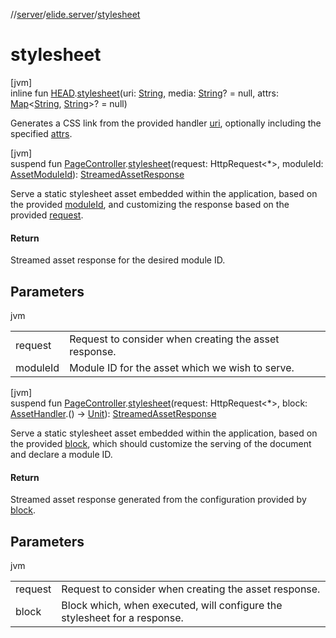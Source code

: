 //[server](../../index.md)/[elide.server](index.md)/[stylesheet](stylesheet.md)

# stylesheet

[jvm]\
inline fun [HEAD](../../../../packages/server/kotlinx.html/-h-e-a-d/index.md).[stylesheet](stylesheet.md)(uri: [String](https://kotlinlang.org/api/latest/jvm/stdlib/kotlin/-string/index.html), media: [String](https://kotlinlang.org/api/latest/jvm/stdlib/kotlin/-string/index.html)? = null, attrs: [Map](https://kotlinlang.org/api/latest/jvm/stdlib/kotlin.collections/-map/index.html)&lt;[String](https://kotlinlang.org/api/latest/jvm/stdlib/kotlin/-string/index.html), [String](https://kotlinlang.org/api/latest/jvm/stdlib/kotlin/-string/index.html)&gt;? = null)

Generates a CSS link from the provided handler [uri](stylesheet.md), optionally including the specified [attrs](stylesheet.md).

[jvm]\
suspend fun [PageController](../elide.server.controller/-page-controller/index.md).[stylesheet](stylesheet.md)(request: HttpRequest&lt;*&gt;, moduleId: [AssetModuleId](index.md#-803173189%2FClasslikes%2F-1343588467)): [StreamedAssetResponse](index.md#-491452832%2FClasslikes%2F-1343588467)

Serve a static stylesheet asset embedded within the application, based on the provided [moduleId](stylesheet.md), and customizing the response based on the provided [request](stylesheet.md).

#### Return

Streamed asset response for the desired module ID.

## Parameters

jvm

| | |
|---|---|
| request | Request to consider when creating the asset response. |
| moduleId | Module ID for the asset which we wish to serve. |

[jvm]\
suspend fun [PageController](../elide.server.controller/-page-controller/index.md).[stylesheet](stylesheet.md)(request: HttpRequest&lt;*&gt;, block: [AssetHandler](-asset-handler/index.md).() -&gt; [Unit](https://kotlinlang.org/api/latest/jvm/stdlib/kotlin/-unit/index.html)): [StreamedAssetResponse](index.md#-491452832%2FClasslikes%2F-1343588467)

Serve a static stylesheet asset embedded within the application, based on the provided [block](stylesheet.md), which should customize the serving of the document and declare a module ID.

#### Return

Streamed asset response generated from the configuration provided by [block](stylesheet.md).

## Parameters

jvm

| | |
|---|---|
| request | Request to consider when creating the asset response. |
| block | Block which, when executed, will configure the stylesheet for a response. |
